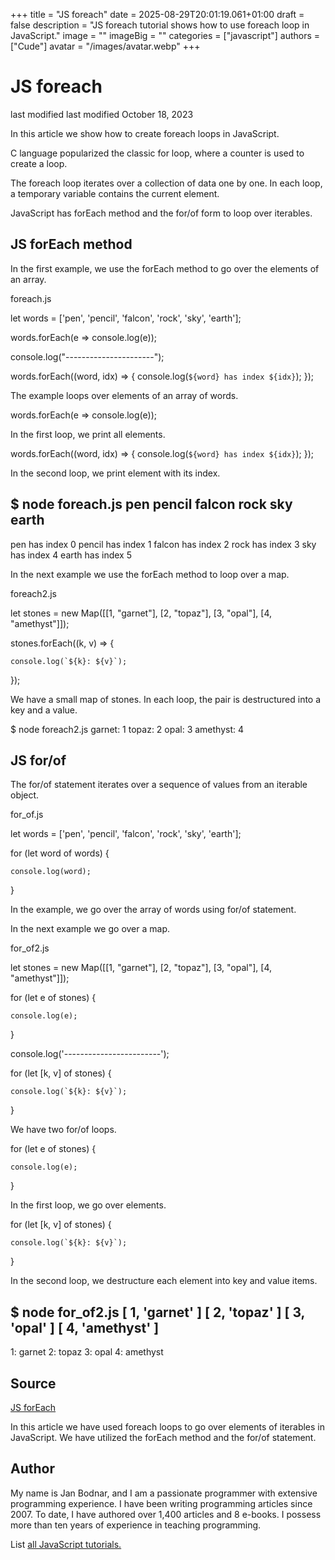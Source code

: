 +++
title = "JS foreach"
date = 2025-08-29T20:01:19.061+01:00
draft = false
description = "JS foreach tutorial shows how to use foreach loop in JavaScript."
image = ""
imageBig = ""
categories = ["javascript"]
authors = ["Cude"]
avatar = "/images/avatar.webp"
+++

# JS foreach

last modified last modified October 18, 2023

 

In this article we show how to create foreach loops in JavaScript. 

C language popularized the classic for loop, where a counter is used to create a
loop. 

The foreach loop iterates over a collection of data one by one. In each loop, 
a temporary variable contains the current element.

JavaScript has forEach method and the for/of form to
loop over iterables.

## JS forEach method

In the first example, we use the forEach method to go over the 
elements of an array.

foreach.js
  

let words = ['pen', 'pencil', 'falcon', 'rock', 'sky', 'earth'];

words.forEach(e =&gt; console.log(e));

console.log("----------------------");

words.forEach((word, idx) =&gt; {
    console.log(`${word} has index ${idx}`);
});

The example loops over elements of an array of words.

words.forEach(e =&gt; console.log(e));

In the first loop, we print all elements.

words.forEach((word, idx) =&gt; {
    console.log(`${word} has index ${idx}`);
});

In the second loop, we print element with its index.

$ node foreach.js
pen
pencil
falcon
rock
sky
earth
----------------------
pen has index 0
pencil has index 1
falcon has index 2
rock has index 3
sky has index 4
earth has index 5

In the next example we use the forEach method to loop over a map.

foreach2.js
  

let stones = new Map([[1, "garnet"], [2, "topaz"],
    [3, "opal"], [4, "amethyst"]]);

stones.forEach((k, v) =&gt; {

    console.log(`${k}: ${v}`);
});

We have a small map of stones. In each loop, the pair is destructured into 
a key and a value.

$ node foreach2.js
garnet: 1
topaz: 2
opal: 3
amethyst: 4

## JS for/of

The for/of statement iterates over a sequence of values from an iterable
object. 

for_of.js
  

let words = ['pen', 'pencil', 'falcon', 'rock', 'sky', 'earth'];

for (let word of words) {

    console.log(word);
}

In the example, we go over the array of words using for/of statement.

In the next example we go over a map.

for_of2.js
  

let stones = new Map([[1, "garnet"], [2, "topaz"],
    [3, "opal"], [4, "amethyst"]]);
  
for (let e of stones) {

    console.log(e);
}

console.log('------------------------');

for (let [k, v] of stones) {

    console.log(`${k}: ${v}`);
}

We have two for/of loops.

for (let e of stones) {

    console.log(e);
}

In the first loop, we go over elements.

for (let [k, v] of stones) {

    console.log(`${k}: ${v}`);
}

In the second loop, we destructure each element into key and value items.

$ node for_of2.js
[ 1, 'garnet' ]
[ 2, 'topaz' ]
[ 3, 'opal' ]
[ 4, 'amethyst' ]
------------------------
1: garnet
2: topaz
3: opal
4: amethyst

## Source

[JS forEach](https://developer.mozilla.org/en-US/docs/Web/JavaScript/Reference/Global_Objects/Array/forEach)

In this article we have used foreach loops to go over elements of iterables in
JavaScript. We have utilized the forEach method and the
for/of statement.

## Author

My name is Jan Bodnar, and I am a passionate programmer with extensive
programming experience. I have been writing programming articles since 2007.
To date, I have authored over 1,400 articles and 8 e-books. I possess more
than ten years of experience in teaching programming.

List [all JavaScript tutorials.](/all/#js)